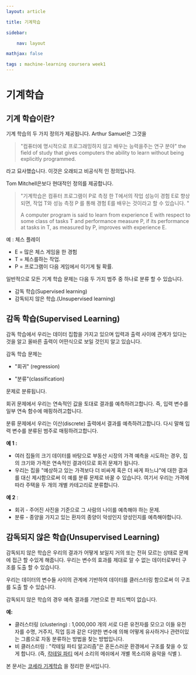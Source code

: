 ```yaml
---
layout: article

title: 기계학습

sidebar:

	nav: layout

mathjax: false

tags : machine-learning coursera week1
---
```




# 기계학습

## 기계 학습이란?

기계 학습의 두 가지 정의가 제공됩니다. Arthur Samuel은 그것을 

> "컴퓨터에 명시적으로 프로그래밍하지 않고 배우는 능력을주는 연구 분야"
> the field of study that gives computers the ability to learn without being explicitly programmed.

라고 묘사했습니다. 이것은 오래되고 비공식적 인 정의입니다.

Tom Mitchell은보다 현대적인 정의를 제공합니다. 

> "기계학습은 컴퓨터 프로그램이 P로 측정 한 T에서의 작업 성능이 경험 E로 향상되면, 작업 T와 성능 측정 P 를 통해 경험 E를 배우는 것이라고 할 수 있습니다. "
>
> A computer program is said to learn from experience E with respect to some class of tasks T and performance measure P, if its performance at tasks in T, as measured by P, improves with experience E. 

예 : 체스 플레이

- E = 많은 체스 게임을 한 경험
- T = 체스를하는 작업.
- P = 프로그램이 다음 게임에서 이기게 될 확률.

일반적으로 모든 기계 학습 문제는 다음 두 가지 범주 중 하나로 분류 할 수 있습니다.

- 감독 학습(Supervised learning)
- 감독되지 않은 학습.(Unsupervised learning)

 

## 감독 학습(Supervised Learning)

감독 학습에서 우리는 데이터 집합을 가지고 있으며 입력과 출력 사이에 관계가 있다는 것을 알고 올바른 출력이 어떤식으로 보일 것인지  알고 있습니다.

감독 학습 문제는

-  "회귀" (regression)

-  "분류"(classification)

  문제로 분류됩니다. 

  회귀 문제에서 우리는 연속적인 값을 토대로 결과를 예측하려고합니다. 즉, 입력 변수를 일부 연속 함수에 매핑하려고합니다. 

  분류 문제에서 우리는 이산(discrete) 출력에서 결과를 예측하려고합니다. 다시 말해 입력 변수를 분류된 범주로 매핑하려고합니다.

**예 1 :**

- 여러 집들의 크기 데이터를 바탕으로 부동산 시장의 가격 예측을 시도하는 경우, 집의 크기와 가격은 연속적인 결과이므로 회귀 문제가 됩니다.
- 우리는 집을 "예상하고 있는 가격보다 더 비싸게 혹은 더 싸게 파느냐"에 대한 결과를 대신 제시함으로써 이 예를 분류 문제로 바꿀 수 있습니다. 여기서 우리는 가격에 따라 주택을 두 개의 개별 카테고리로 분류합니다.

**예 2** :

- 회귀 - 주어진 사진을 기준으로 그 사람의 나이를 예측해야 하는 문제.
- 분류 - 종양을 가지고 있는 환자의 종양이 악성인지 양성인지를 예측해야합니다.

## 감독되지 않은 학습(Unsupervised Learning)

감독되지 않은 학습은 우리의 결과가 어떻게 보일지 거의 또는 전혀 모르는 상태로 문제에 접근 할 수있게 해줍니다. 우리는 변수의 효과를 제대로 알 수 없는 데이터로부터 구조를 도출 할 수 있습니다.

우리는 데이터의 변수들 사이의 관계에 기반하여 데이터를 클러스터링 함으로써 이 구조를 도출 할 수 있습니다.

감독되지 않은 학습의 경우 예측 결과를 기반으로 한 피드백이 없습니다.

**예:**

- 클러스터링 (clustering) : 1,000,000 개의 서로 다른 유전자를 모으고 이들 유전자를 수명, 거주지, 직업 등과 같은 다양한 변수에 의해 어떻게 유사하거나 관련이있는 그룹으로 자동 분류하는 방법을 찾는 방법입니다.
- 비 클러스터링 : "칵테일 파티 알고리즘"은 혼돈스러운 환경에서 구조를 찾을 수 있게 합니다. (즉, [칵테일 파티](https://en.wikipedia.org/wiki/Cocktail_party_effect) 에서 소리의 메쉬에서 개별 목소리와 음악을 식별 ).



본 문서는 [코세라 기계학습](https://www.coursera.org/learn/machine-learning/) 을 정리한 문서입니다.